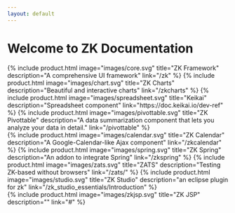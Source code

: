 ```yaml
---
layout: default
---
```


<link href="https://cdn.jsdelivr.net/npm/bootstrap@5.3.3/dist/css/bootstrap.min.css" rel="stylesheet" integrity="sha384-QWTKZyjpPEjISv5WaRU9OFeRpok6YctnYmDr5pNlyT2bRjXh0JMhjY6hW+ALEwIH" crossorigin="anonymous">

<div class="container">
    <div class="row">
      <div class="col-12 text-center">
        <h1 class="my-4">Welcome to ZK Documentation</h1>
      </div>
    </div>
    <div class="row">
      {% include product.html image="images/core.svg" title="ZK Framework" description="A comprehensive UI framework" link="/zk" %}
      {% include product.html image="images/chart.svg" title="ZK Charts" description="Beautiful and interactive charts" link="/zkcharts" %}
      {% include product.html image="images/spreadsheet.svg" title="Keikai" description="Spreadsheet component" link="https://doc.keikai.io/dev-ref" %}
      {% include product.html image="images/pivottable.svg" title="ZK Pivottable" description="A data summarization component that lets you analyze your data in detail." link="/pivottable" %}
    </div>
    <div class="row">
      {% include product.html image="images/calendar.svg" title="ZK Calendar" description="A Google-Calendar-like Ajax component" link="/zkcalendar" %}
      {% include product.html image="images/spring.svg" title="ZK Spring" description="An addon to integrate Spring" link="/zkspring" %}
      {% include product.html image="images/zats.svg" title="ZATS" description="Testing ZK-based without browsers" link="/zats/" %}
      {% include product.html image="images/studio.svg" title="ZK Studio" description="an eclipse plugin for zk" link="/zk_studio_essentials/Introduction" %}
    </div>
    <div class="row">
      {% include product.html image="images/zkjsp.svg" title="ZK JSP" description="" link="#" %}
    </div>
</div>